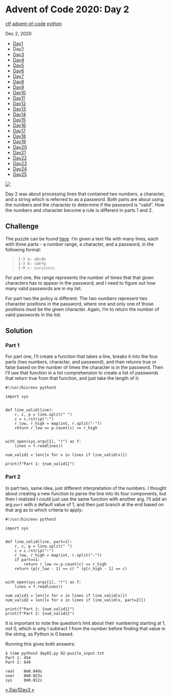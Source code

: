 # Advent of Code 2020: Day 2

[ctf](/tags#ctf ) [advent-of-code](/tags#advent-of-code )
[python](/tags#python )  
  
Dec 2, 2020

  * [Day1](/adventofcode2020/1)
  * Day2
  * [Day3](/adventofcode2020/3)
  * [Day4](/adventofcode2020/4)
  * [Day5](/adventofcode2020/5)
  * [Day6](/adventofcode2020/6)
  * [Day7](/adventofcode2020/7)
  * [Day8](/adventofcode2020/8)
  * [Day9](/adventofcode2020/9)
  * [Day10](/adventofcode2020/10)
  * [Day11](/adventofcode2020/11)
  * [Day12](/adventofcode2020/12)
  * [Day13](/adventofcode2020/13)
  * [Day14](/adventofcode2020/14)
  * [Day15](/adventofcode2020/15)
  * [Day16](/adventofcode2020/16)
  * [Day17](/adventofcode2020/17)
  * [Day18](/adventofcode2020/18)
  * [Day19](/adventofcode2020/19)
  * [Day20](/adventofcode2020/20)
  * [Day21](/adventofcode2020/21)
  * [Day22](/adventofcode2020/22)
  * [Day23](/adventofcode2020/23)
  * [Day24](/adventofcode2020/24)
  * [Day25](/adventofcode2020/25)

![](https://0xdfimages.gitlab.io/img/aoc2020-2-cover.png)

Day 2 was about processing lines that contained two numbers, a character, and
a string which is referred to as a password. Both parts are about using the
numbers and the character to determine if the password is “valid”. How the
numbers and character become a rule is different in parts 1 and 2.

## Challenge

The puzzle can be found [here](https://adventofcode.com/2020/day/2). I’m given
a text file with many lines, each with three parts - a number range, a
character, and a password, in the following format:

>
>     1-3 a: abcde
>     1-3 b: cdefg
>     2-9 c: ccccccccc
>  

For part one, the range represents the number of times that that given
characters has to appear in the password, and I need to figure out how many
valid passwords are in my list.

For part two the policy is different. The two numbers represent two character
positions in the password, where one and only one of those positions must be
the given character. Again, I’m to return the number of valid passwords in the
list.

## Solution

### Part 1

For part one, I’ll create a function that takes a line, breaks it into the
four parts (two numbers, character, and password), and then returns true or
false based on the number of times the character is in the password. Then I’ll
use that function in a list comprehension to create a list of passwords that
return true from that function, and just take the length of it:

    
    
    #!/usr/bin/env python3
    
    import sys
    
    
    def line_valid(line):
        r, c, p = line.split(" ")
        c = c.rstrip(":")
        r_low, r_high = map(int, r.split("-"))
        return r_low <= p.count(c) <= r_high
    
    
    with open(sys.argv[1], "r") as f:
        lines = f.readlines()
    
    num_valid1 = len([x for x in lines if line_valid(x)])
    
    print(f"Part 1: {num_valid1}")
    

### Part 2

In part two, same idea, just different interpretation of the numbers. I
thought about creating a new function to parse the line into its four
components, but then I realized I could just use the same function with
another arg. I’ll add an arg `part` with a default value of 1, and then just
branch at the end based on that arg as to which criteria to apply:

    
    
    #!/usr/bin/env python3
    
    import sys
    
    
    def line_valid(line, part=1):
        r, c, p = line.split(" ")
        c = c.rstrip(":")
        r_low, r_high = map(int, r.split("-"))
        if part==1:
            return r_low <= p.count(c) <= r_high
        return (p[r_low - 1] == c) ^ (p[r_high - 1] == c)
    
    
    with open(sys.argv[1], "r") as f:
        lines = f.readlines()
    
    num_valid1 = len([x for x in lines if line_valid(x)])
    num_valid2 = len([x for x in lines if line_valid(x, part=2)])
    
    print(f"Part 1: {num_valid1}")
    print(f"Part 2: {num_valid2}")
    

It is important to note the question’s hint about their numbering starting at
1, not 0, which is why I subtract 1 from the number before finding that value
in the string, as Python is 0 based.

Running this gives both answers:

    
    
    $ time python3 day02.py 02-puzzle_input.txt 
    Part 1: 454
    Part 2: 649
    
    real    0m0.040s
    user    0m0.023s
    sys     0m0.012s
    

[« Day1](/adventofcode2020/1)[Day3 »](/adventofcode2020/3)

[](/adventofcode2020/2)

